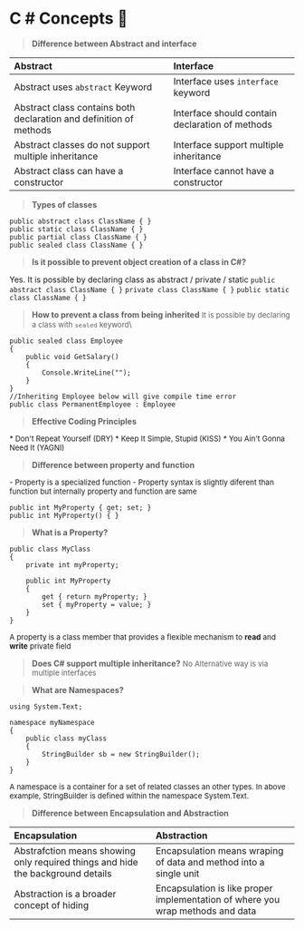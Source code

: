 # C \# Concepts :slightly_smiling_face: 

> **Difference between Abstract and interface**

| Abstract              | Interface                        |
|:---------------------- |:------------------------|
|Abstract uses `abstract` Keyword | Interface uses `interface` keyword |
| Abstract class contains both declaration and definition of methods | Interface should contain declaration of methods |
| Abstract classes do not support multiple inheritance| Interface support multiple inheritance|
|Abstract class can have a constructor | Interface cannot have a constructor |

 >**Types of classes**
 ```
 public abstract class ClassName { }
 public static class ClassName { }
 public partial class ClassName { }
 public sealed class ClassName { }
 ```
 
>**Is it possible to prevent object creation of a class in C#?**

Yes. It is possible by declaring class as abstract / private / static
 ```public abstract class ClassName { }```
 ```private class ClassName { }```
 ```public static class ClassName { }```

>**How to prevent a class from being inherited**
<font size="2">It is possible by declaring a class with ```sealed``` keyword</font>\
```
public sealed class Employee
{
    public void GetSalary()
    {
        Console.WriteLine("");
    }
}
//Inheriting Employee below will give compile time error
public class PermanentEmployee : Employee
```

>**Effective Coding Principles**
<font size="2">
* Don't Repeat Yourself (DRY)
* Keep It Simple, Stupid (KISS)
* You Ain't Gonna Need It (YAGNI)
</font>

>**Difference between property and function**
<font size="2">
- Property is a specialized function
- Property syntax is slightly  diferent than function but internally property and function are same
</font>

```
public int MyProperty { get; set; }
public int MyProperty() { }
```
>**What is a Property?**
```
public class MyClass
{
    private int myProperty;

    public int MyProperty
    {
        get { return myProperty; }
        set { myProperty = value; }
    }
}
```
<font size="2"> A property is a class member that provides a flexible mechanism to **read** and **write** private field </font>


> **Does C# support multiple inheritance?**
<font size="2">No
Alternative way is via multiple interfaces </font>

>**What are Namespaces?**
```
using System.Text;

namespace myNamespace
{
    public class myClass
    {
        StringBuilder sb = new StringBuilder();
    }
}
```
<font size="2"> A namespace is a container for a set of related classes an other types. In above example, StringBuilder is defined within the namespace System.Text. </font>

>**Difference between Encapsulation and Abstraction**

|Encapsulation|Abstraction|
|:--------------|:----------|
|Abstrafction means showing only required things and hide the background details | Encapsulation means wraping of data and method into a single unit|
|Abstraction is a broader concept of hiding |Encapsulation is like proper implementation of where you wrap methods and data|
